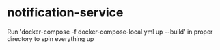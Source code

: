 # notification-service

Run 'docker-compose -f docker-compose-local.yml up --build' in proper directory to spin everything up